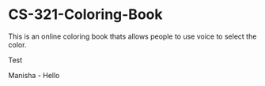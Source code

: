 # CS-321-Coloring-Book
This is an online coloring book thats allows people to use voice to select the color.

Test

Manisha - Hello 